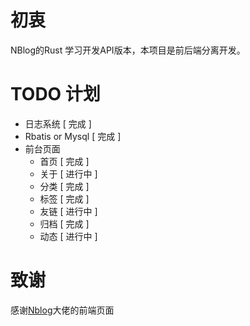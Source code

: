 #  初衷
NBlog的Rust 学习开发API版本，本项目是前后端分离开发。


# TODO 计划
 - 日志系统 [ 完成 ]
 - Rbatis or Mysql [ 完成 ]
 - 前台页面
   - 首页 [ 完成 ]
   - 关于 [ 进行中 ]
   - 分类 [ 完成 ]
   - 标签 [ 完成 ]
   - 友链 [ 进行中 ]
   - 归档 [ 完成 ]
   - 动态 [ 进行中 ]
  
# 致谢
 感谢[Nblog](https://github.com/lurendie/NBlog)大佬的前端页面